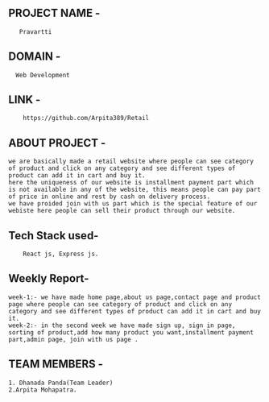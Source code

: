 ## PROJECT NAME -

       Pravartti

## DOMAIN -

      Web Development

## LINK -

        https://github.com/Arpita389/Retail

## ABOUT PROJECT -

    we are basically made a retail website where people can see category of product and click on any category and see different types of product can add it in cart and buy it.
    here the uniqueness of our website is installment payment part which is not available in any of the website, this means people can pay part of price in online and rest by cash on delivery process.
    we have proided join with us part which is the special feature of our webiste here people can sell their product through our website.

## Tech Stack used-

        React js, Express js.

## Weekly Report-

    week-1:- we have made home page,about us page,contact page and product page where people can see category of product and click on any category and see different types of product can add it in cart and buy it.
    week-2:- in the second week we have made sign up, sign in page, sorting of product,add how many product you want,installment payment part,admin page, join with us page .

## TEAM MEMBERS -

    1. Dhanada Panda(Team Leader)
    2.Arpita Mohapatra.
